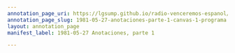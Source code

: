```yaml
---
annotation_page_uri: https://lgsump.github.io/radio-venceremos-espanol/annotations/1981-05-27-anotaciones-parte-1-canvas-1-programa.json
annotation_page_slug: 1981-05-27-anotaciones-parte-1-canvas-1-programa
layout: annotation_page
manifest_label: 1981-05-27 Anotaciones, parte 1

---
```

